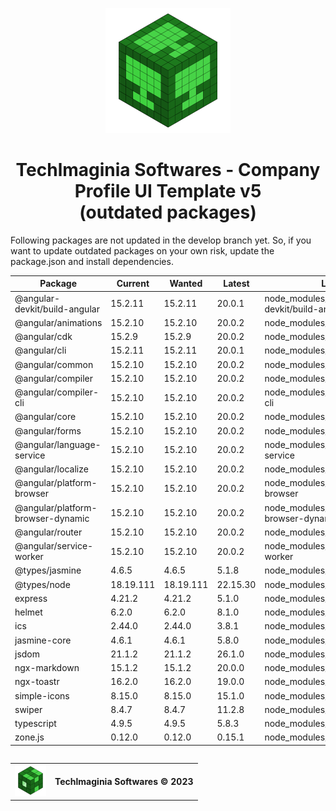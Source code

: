 <p align="center">
  <a href="https://opentemplatehub.com">
    <img src="https://raw.githubusercontent.com/open-template-hub/open-template-hub.github.io/master/assets/logo/ui/web-ui-logo.png" alt="Logo" width=200>
  </a>
</p>


<h1 align="center">
Techlmaginia Softwares - Company Profile UI Template v5
  <br/>
(outdated packages)
</h1>

Following packages are not updated in the develop branch yet. So, if you want to update outdated packages on your own risk, update the package.json and install dependencies.

| Package | Current | Wanted | Latest | Location |
| --- | --- | --- | --- | --- |
| @angular-devkit/build-angular | 15.2.11 | 15.2.11 | 20.0.1 | node_modules/@angular-devkit/build-angular |
| @angular/animations | 15.2.10 | 15.2.10 | 20.0.2 | node_modules/@angular/animations |
| @angular/cdk | 15.2.9 | 15.2.9 | 20.0.2 | node_modules/@angular/cdk |
| @angular/cli | 15.2.11 | 15.2.11 | 20.0.1 | node_modules/@angular/cli |
| @angular/common | 15.2.10 | 15.2.10 | 20.0.2 | node_modules/@angular/common |
| @angular/compiler | 15.2.10 | 15.2.10 | 20.0.2 | node_modules/@angular/compiler |
| @angular/compiler-cli | 15.2.10 | 15.2.10 | 20.0.2 | node_modules/@angular/compiler-cli |
| @angular/core | 15.2.10 | 15.2.10 | 20.0.2 | node_modules/@angular/core |
| @angular/forms | 15.2.10 | 15.2.10 | 20.0.2 | node_modules/@angular/forms |
| @angular/language-service | 15.2.10 | 15.2.10 | 20.0.2 | node_modules/@angular/language-service |
| @angular/localize | 15.2.10 | 15.2.10 | 20.0.2 | node_modules/@angular/localize |
| @angular/platform-browser | 15.2.10 | 15.2.10 | 20.0.2 | node_modules/@angular/platform-browser |
| @angular/platform-browser-dynamic | 15.2.10 | 15.2.10 | 20.0.2 | node_modules/@angular/platform-browser-dynamic |
| @angular/router | 15.2.10 | 15.2.10 | 20.0.2 | node_modules/@angular/router |
| @angular/service-worker | 15.2.10 | 15.2.10 | 20.0.2 | node_modules/@angular/service-worker |
| @types/jasmine | 4.6.5 | 4.6.5 | 5.1.8 | node_modules/@types/jasmine |
| @types/node | 18.19.111 | 18.19.111 | 22.15.30 | node_modules/@types/node |
| express | 4.21.2 | 4.21.2 | 5.1.0 | node_modules/express |
| helmet | 6.2.0 | 6.2.0 | 8.1.0 | node_modules/helmet |
| ics | 2.44.0 | 2.44.0 | 3.8.1 | node_modules/ics |
| jasmine-core | 4.6.1 | 4.6.1 | 5.8.0 | node_modules/jasmine-core |
| jsdom | 21.1.2 | 21.1.2 | 26.1.0 | node_modules/jsdom |
| ngx-markdown | 15.1.2 | 15.1.2 | 20.0.0 | node_modules/ngx-markdown |
| ngx-toastr | 16.2.0 | 16.2.0 | 19.0.0 | node_modules/ngx-toastr |
| simple-icons | 8.15.0 | 8.15.0 | 15.1.0 | node_modules/simple-icons |
| swiper | 8.4.7 | 8.4.7 | 11.2.8 | node_modules/swiper |
| typescript | 4.9.5 | 4.9.5 | 5.8.3 | node_modules/typescript |
| zone.js | 0.12.0 | 0.12.0 | 0.15.1 | node_modules/zone.js |

<table align="right"><tr><td><a href="https://opentemplatehub.com"><img src="https://raw.githubusercontent.com/open-template-hub/open-template-hub.github.io/master/assets/logo/brand-logo.png" width="50px" alt="oth"/></a></td><td><b>Techlmaginia Softwares © 2023</b></td></tr></table>

